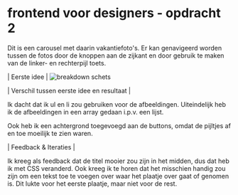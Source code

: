 # frontend voor designers - opdracht 2

Dit is een carousel met daarin vakantiefoto's. Er kan genavigeerd worden tussen de fotos door de knoppen aan de zijkant en door gebruik te maken van de linker- en rechterpijl toets.

| Eerste idee |
![breakdown schets](frontendvoordesigners/opdracht2/images/breakdown-schets.jpg)


| Verschil tussen eerste idee en resultaat |

Ik dacht dat ik ul en li zou gebruiken voor de afbeeldingen. Uiteindelijk heb ik de afbeeldingen in een array gedaan i.p.v. een lijst.

Ook heb ik een achtergrond toegevoegd aan de buttons, omdat de pijltjes af en toe moeilijk te zien waren.

| Feedback & Iteraties |

Ik kreeg als feedback dat de titel mooier zou zijn in het midden, dus dat heb ik met CSS veranderd.
Ook kreeg ik te horen dat het misschien handig zou zijn om een tekst toe te voegen over waar het plaatje over gaat of genomen is. Dit lukte voor het eerste plaatje, maar niet voor de rest.

